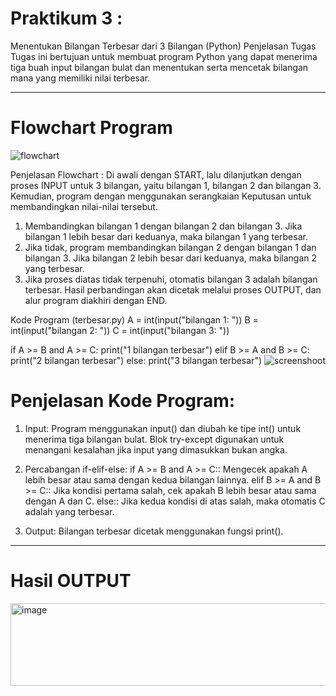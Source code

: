 # Praktikum 3 :
Menentukan Bilangan Terbesar dari 3 Bilangan (Python)
Penjelasan Tugas
Tugas ini bertujuan untuk membuat program Python yang dapat menerima tiga buah input bilangan bulat dan menentukan serta mencetak bilangan mana yang memiliki nilai terbesar.
________________________________________
# Flowchart Program
 ![flowchart](https://github.com/user-attachments/assets/d128bfa7-57c3-437e-9465-02df8c546e6e)

Penjelasan Flowchart : 
Di awali dengan START, lalu dilanjutkan dengan proses INPUT untuk 3 bilangan, yaitu bilangan 1, bilangan 2 dan bilangan 3. Kemudian, program dengan menggunakan serangkaian Keputusan untuk membandingkan nilai-nilai tersebut.
1.	Membandingkan bilangan 1 dengan bilangan 2 dan bilangan 3. Jika bilangan 1 lebih besar dari keduanya, maka bilangan 1 yang terbesar.
2.	Jika tidak, program membandingkan bilangan 2 dengan bilangan 1 dan bilangan 3. Jika bilangan 2 lebih besar dari keduanya, maka bilangan 2 yang terbesar.
3.	Jika proses diatas tidak terpenuhi, otomatis bilangan 3 adalah bilangan terbesar. Hasil perbandingan akan dicetak melalui proses OUTPUT, dan alur program diakhiri dengan END.

Kode Program (terbesar.py)
A = int(input("bilangan 1: "))
B = int(input("bilangan 2: "))
C = int(input("bilangan 3: "))

if A >= B and A >= C:
    print("1 bilangan terbesar")
elif B >= A and B >= C:
    print("2 bilangan terbesar")
else:
    print("3 bilangan terbesar")
   ![screenshoot](https://github.com/user-attachments/assets/86e5b39b-4059-4382-983b-69c4981961c1)


 
# Penjelasan Kode Program:
1.	Input: Program menggunakan input() dan diubah ke tipe int() untuk menerima tiga bilangan bulat. Blok try-except digunakan untuk menangani kesalahan jika input yang dimasukkan bukan angka.
   
2.	Percabangan if-elif-else:
if A >= B and A >= C:: Mengecek apakah A lebih besar atau sama dengan kedua bilangan lainnya.
elif B >= A and B >= C:: Jika kondisi pertama salah, cek apakah B lebih besar atau sama dengan A dan C.
else:: Jika kedua kondisi di atas salah, maka otomatis C adalah yang terbesar.

3.	Output: Bilangan terbesar dicetak menggunakan fungsi print().
_____________________________
# Hasil OUTPUT
 <img width="975" height="132" alt="image" src="https://github.com/user-attachments/assets/b083db63-886c-4044-a611-982065743f7d" />

